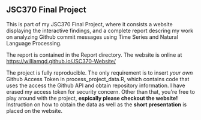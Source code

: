 ## JSC370 Final Project

This is part of my JSC370 Final Project, where it consists a website displaying the interactive findings, and a complete report descring my work on analyzing Github commit messages using Time Series and Natural Language Processing.

The report is contained in the Report directory. The website is online at https://williamqd.github.io/JSC370-Website/

The project is fully reproducible. The only requirement is to insert *your own* Github Access Token in process_project_data.R, which contains code that uses the access the Github API and obtain repository information. I have erased my access token for security concern. Other than that, you're free to play around with the project, **espically please checkout the website!** Instruction on how to obtain the data as well as the **short presentation** is placed on the website.